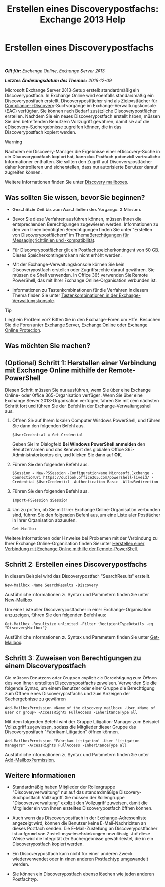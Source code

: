 ﻿---
title: 'Erstellen eines Discoverypostfachs: Exchange 2013 Help'
TOCTitle: Erstellen eines Discoverypostfachs
ms:assetid: bc20285d-35e2-4e49-9bd3-38abf96114ba
ms:mtpsurl: https://technet.microsoft.com/de-de/library/Dd638177(v=EXCHG.150)
ms:contentKeyID: 50476582
ms.date: 04/24/2018
mtps_version: v=EXCHG.150
ms.translationtype: HT
---

# Erstellen eines Discoverypostfachs

 

_**Gilt für:** Exchange Online, Exchange Server 2013_

_**Letztes Änderungsdatum des Themas:** 2016-12-09_

Microsoft Exchange Server 2013-Setup erstellt standardmäßig ein Discoverypostfach. In Exchange Online wird ebenfalls standardmäßig ein Discoverypostfach erstellt. Discoverypostfächer sind als Zielpostfächer für [Compliance-eDiscovery](in-place-ediscovery-exchange-2013-help.md)-Suchvorgänge im Exchange-Verwaltungskonsole (EAC) verfügbar. Sie können nach Bedarf zusätzliche Discoverypostfächer erstellen. Nachdem Sie ein neues Discoverypostfach erstellt haben, müssen Sie den betreffenden Benutzern Vollzugriff gewähren, damit sie auf die eDiscovery-Suchergebnisse zugreifen können, die in das Discoverypostfach kopiert werden.


> [!WARNING]
> Nachdem ein Discovery-Manager die Ergebnisse einer eDiscovery-Suche in ein Discoverypostfach kopiert hat, kann das Postfach potenziell vertrauliche Informationen enthalten. Sie sollten den Zugriff auf Discoverypostfächer daher kontrollieren und sicherstellen, dass nur autorisierte Benutzer darauf zugreifen können.



Weitere Informationen finden Sie unter [Discovery mailboxes](in-place-ediscovery-exchange-2013-help.md).

## Was sollten Sie wissen, bevor Sie beginnen?

  - Geschätzte Zeit bis zum Abschließen des Vorgangs: 3 Minuten.

  - Bevor Sie diese Verfahren ausführen können, müssen Ihnen die entsprechenden Berechtigungen zugewiesen werden. Informationen zu den von Ihnen benötigten Berechtigungen finden Sie unter "Erstellen von Discoverypostfächern" im Thema[Berechtigungen für Messagingrichtlinien und -kompatibilität](messaging-policy-and-compliance-permissions-exchange-2013-help.md).

  - Für Discoverypostfächer gilt ein Postfachspeicherkontingent von 50 GB. Dieses Speicherkontingent kann nicht erhöht werden.

  - Mit der Exchange-Verwaltungskonsole können Sie kein Discoverypostfach erstellen oder Zugriffsrechte darauf gewähren. Sie müssen die Shell verwenden. In Office 365 verwenden Sie Remote PowerShell, das mit Ihrer Exchange Online-Organisation verbunden ist.

  - Informationen zu Tastenkombinationen für die Verfahren in diesem Thema finden Sie unter [Tastenkombinationen in der Exchange-Verwaltungskonsole](keyboard-shortcuts-in-the-exchange-admin-center-exchange-online-protection-help.md).


> [!TIP]
> Liegt ein Problem vor? Bitten Sie in den Exchange-Foren um Hilfe. Besuchen Sie die Foren unter <A href="https://go.microsoft.com/fwlink/p/?linkid=60612">Exchange Server</A>, <A href="https://go.microsoft.com/fwlink/p/?linkid=267542">Exchange Online</A> oder <A href="https://go.microsoft.com/fwlink/p/?linkid=285351">Exchange Online Protection</A>.



## Was möchten Sie machen?

## (Optional) Schritt 1: Herstellen einer Verbindung mit Exchange Online mithilfe der Remote-PowerShell

Diesen Schritt müssen Sie nur ausführen, wenn Sie über eine Exchange Online- oder Office 365-Organisation verfügen. Wenn Sie über eine Exchange Server 2013-Organisation verfügen, fahren Sie mit dem nächsten Schritt fort und führen Sie den Befehl in der Exchange-Verwaltungsshell aus.

1.  Öffnen Sie auf Ihrem lokalen Computer Windows PowerShell, und führen Sie dann den folgenden Befehl aus.
    
        $UserCredential = Get-Credential
    
    Geben Sie im Dialogfeld **Bei Windows PowerShell anmelden** den Benutzernamen und das Kennwort des globalen Office 365-Administratorkontos ein, und klicken Sie dann auf **OK**.

2.  Führen Sie den folgenden Befehl aus.
    
        $Session = New-PSSession -ConfigurationName Microsoft.Exchange -ConnectionUri https://outlook.office365.com/powershell-liveid/ -Credential $UserCredential -Authentication Basic -AllowRedirection

3.  Führen Sie den folgenden Befehl aus.
    
        Import-PSSession $Session

4.  Um zu prüfen, ob Sie mit Ihrer Exchange Online-Organisation verbunden sind, führen Sie den folgenden Befehl aus, um eine Liste aller Postfächer in Ihrer Organisation abzurufen.
    
        Get-Mailbox

Weitere Informationen oder Hinweise bei Problemen mit der Verbindung zu Ihrer Exchange Online-Organisation finden Sie unter [Herstellen einer Verbindung mit Exchange Online mithilfe der Remote-PowerShell](https://go.microsoft.com/fwlink/p/?linkid=517283).

## Schritt 2: Erstellen eines Discoverypostfachs

In diesem Beispiel wird das Discoverypostfach "SearchResults" erstellt.

    New-Mailbox -Name SearchResults -Discovery 

Ausführliche Informationen zu Syntax und Parametern finden Sie unter [New-Mailbox](https://technet.microsoft.com/de-de/library/aa997663\(v=exchg.150\)).

Um eine Liste aller Discoverypostfächer in einer Exchange-Organisation anzuzeigen, führen Sie den folgenden Befehl aus:

    Get-Mailbox -Resultsize unlimited -Filter {RecipientTypeDetails -eq "DiscoveryMailbox"}

Ausführliche Informationen zu Syntax und Parametern finden Sie unter [Get-Mailbox](https://technet.microsoft.com/de-de/library/bb123685\(v=exchg.150\)).

## Schritt 3: Zuweisen von Berechtigungen zu einem Discoverypostfach

Sie müssen Benutzern oder Gruppen explizit die Berechtigung zum Öffnen des von Ihnen erstellten Discoverypostfachs zuweisen. Verwenden Sie die folgende Syntax, um einem Benutzer oder einer Gruppe die Berechtigung zum Öffnen eines Discoverypostfachs und zum Anzeigen der Suchergebnisse zu gewähren:

    Add-MailboxPermission <Name of the discovery mailbox> -User <Name of user or group> -AccessRights FullAccess -InheritanceType all

Mit dem folgenden Befehl wird der Gruppe Litigation-Manager zum Beispiel Vollzugriff zugewiesen, sodass die Mitglieder dieser Gruppe das Discoverypostfach "Fabrikam Litigation" öffnen können.

    Add-MailboxPermission "Fabrikam Litigation" -User "Litigation Managers" -AccessRights FullAccess -InheritanceType all

Ausführliche Informationen zu Syntax und Parametern finden Sie unter [Add-MailboxPermission](https://technet.microsoft.com/de-de/library/bb124097\(v=exchg.150\)).

## Weitere Informationen

  - Standardmäßig haben Mitglieder der Rollengruppe "Discoveryverwaltung" nur auf das standardmäßige Discovery-Suchpostfach Vollzugriff. Sie müssen der Rollengruppe "Discoveryverwaltung" explizit den Vollzugriff zuweisen, damit die Mitglieder ein von Ihnen erstelltes Discoverypostfach öffnen können.

  - Auch wenn das Discoverypostfach in der Exchange-Adressenliste angezeigt wird, können die Benutzer keine E-Mail-Nachrichten an dieses Postfach senden. Die E-Mail-Zustellung an Discoverypostfächer ist aufgrund von Zustellungseinschränkungen unzulässig. Auf diese Weise wird die Integrität der Suchergebnisse gewährleistet, die in ein Discoverypostfach kopiert werden.

  - Ein Discoverypostfach kann nicht für einen anderen Zweck wiederverwendet oder in einen anderen Postfachtyp umgewandelt werden.

  - Sie können ein Discoverypostfach ebenso löschen wie jeden anderen Postfachtyp.

